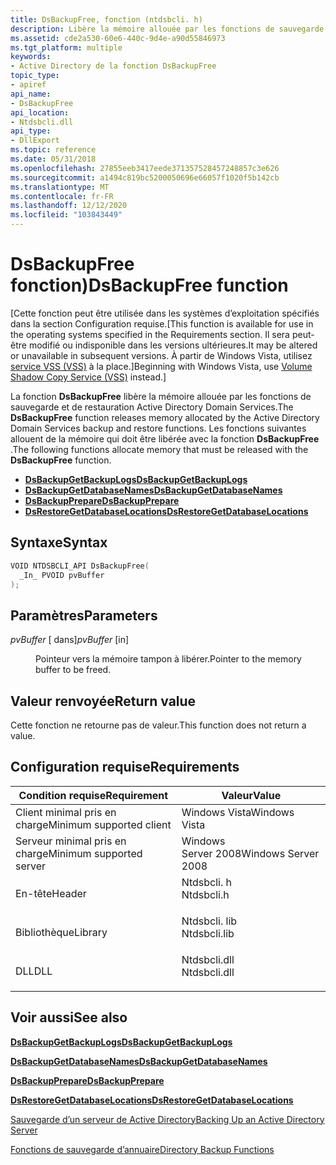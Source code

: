 ```yaml
---
title: DsBackupFree, fonction (ntdsbcli. h)
description: Libère la mémoire allouée par les fonctions de sauvegarde et de restauration Active Directory Domain Services.
ms.assetid: cde2a530-60e6-440c-9d4e-a90d55846973
ms.tgt_platform: multiple
keywords:
- Active Directory de la fonction DsBackupFree
topic_type:
- apiref
api_name:
- DsBackupFree
api_location:
- Ntdsbcli.dll
api_type:
- DllExport
ms.topic: reference
ms.date: 05/31/2018
ms.openlocfilehash: 27855eeb3417eede371357528457248857c3e626
ms.sourcegitcommit: a1494c819bc5200050696e66057f1020f5b142cb
ms.translationtype: MT
ms.contentlocale: fr-FR
ms.lasthandoff: 12/12/2020
ms.locfileid: "103843449"
---
```

# <a name="dsbackupfree-function"></a><span data-ttu-id="65920-104">DsBackupFree fonction)</span><span class="sxs-lookup"><span data-stu-id="65920-104">DsBackupFree function</span></span>

<span data-ttu-id="65920-105">\[Cette fonction peut être utilisée dans les systèmes d’exploitation spécifiés dans la section Configuration requise.</span><span class="sxs-lookup"><span data-stu-id="65920-105">\[This function is available for use in the operating systems specified in the Requirements section.</span></span> <span data-ttu-id="65920-106">Il sera peut-être modifié ou indisponible dans les versions ultérieures.</span><span class="sxs-lookup"><span data-stu-id="65920-106">It may be altered or unavailable in subsequent versions.</span></span> <span data-ttu-id="65920-107">À partir de Windows Vista, utilisez [service VSS (VSS)](../vss/volume-shadow-copy-service-overview.md) à la place.\]</span><span class="sxs-lookup"><span data-stu-id="65920-107">Beginning with Windows Vista, use [Volume Shadow Copy Service (VSS)](../vss/volume-shadow-copy-service-overview.md) instead.\]</span></span>

<span data-ttu-id="65920-108">La fonction **DsBackupFree** libère la mémoire allouée par les fonctions de sauvegarde et de restauration Active Directory Domain Services.</span><span class="sxs-lookup"><span data-stu-id="65920-108">The **DsBackupFree** function releases memory allocated by the Active Directory Domain Services backup and restore functions.</span></span> <span data-ttu-id="65920-109">Les fonctions suivantes allouent de la mémoire qui doit être libérée avec la fonction **DsBackupFree** .</span><span class="sxs-lookup"><span data-stu-id="65920-109">The following functions allocate memory that must be released with the **DsBackupFree** function.</span></span>

-   [<span data-ttu-id="65920-110">**DsBackupGetBackupLogs**</span><span class="sxs-lookup"><span data-stu-id="65920-110">**DsBackupGetBackupLogs**</span></span>](dsbackupgetbackuplogs.md)
-   [<span data-ttu-id="65920-111">**DsBackupGetDatabaseNames**</span><span class="sxs-lookup"><span data-stu-id="65920-111">**DsBackupGetDatabaseNames**</span></span>](dsbackupgetdatabasenames.md)
-   [<span data-ttu-id="65920-112">**DsBackupPrepare**</span><span class="sxs-lookup"><span data-stu-id="65920-112">**DsBackupPrepare**</span></span>](dsbackupprepare.md)
-   [<span data-ttu-id="65920-113">**DsRestoreGetDatabaseLocations**</span><span class="sxs-lookup"><span data-stu-id="65920-113">**DsRestoreGetDatabaseLocations**</span></span>](dsrestoregetdatabaselocations.md)

## <a name="syntax"></a><span data-ttu-id="65920-114">Syntaxe</span><span class="sxs-lookup"><span data-stu-id="65920-114">Syntax</span></span>


```C++
VOID NTDSBCLI_API DsBackupFree(
  _In_ PVOID pvBuffer
);
```



## <a name="parameters"></a><span data-ttu-id="65920-115">Paramètres</span><span class="sxs-lookup"><span data-stu-id="65920-115">Parameters</span></span>

<dl> <dt>

<span data-ttu-id="65920-116">*pvBuffer* \[ dans\]</span><span class="sxs-lookup"><span data-stu-id="65920-116">*pvBuffer* \[in\]</span></span>
</dt> <dd>

<span data-ttu-id="65920-117">Pointeur vers la mémoire tampon à libérer.</span><span class="sxs-lookup"><span data-stu-id="65920-117">Pointer to the memory buffer to be freed.</span></span>

</dd> </dl>

## <a name="return-value"></a><span data-ttu-id="65920-118">Valeur renvoyée</span><span class="sxs-lookup"><span data-stu-id="65920-118">Return value</span></span>

<span data-ttu-id="65920-119">Cette fonction ne retourne pas de valeur.</span><span class="sxs-lookup"><span data-stu-id="65920-119">This function does not return a value.</span></span>

## <a name="requirements"></a><span data-ttu-id="65920-120">Configuration requise</span><span class="sxs-lookup"><span data-stu-id="65920-120">Requirements</span></span>



| <span data-ttu-id="65920-121">Condition requise</span><span class="sxs-lookup"><span data-stu-id="65920-121">Requirement</span></span> | <span data-ttu-id="65920-122">Valeur</span><span class="sxs-lookup"><span data-stu-id="65920-122">Value</span></span> |
|-------------------------------------|-----------------------------------------------------------------------------------------|
| <span data-ttu-id="65920-123">Client minimal pris en charge</span><span class="sxs-lookup"><span data-stu-id="65920-123">Minimum supported client</span></span><br/> | <span data-ttu-id="65920-124">Windows Vista</span><span class="sxs-lookup"><span data-stu-id="65920-124">Windows Vista</span></span><br/>                                                                |
| <span data-ttu-id="65920-125">Serveur minimal pris en charge</span><span class="sxs-lookup"><span data-stu-id="65920-125">Minimum supported server</span></span><br/> | <span data-ttu-id="65920-126">Windows Server 2008</span><span class="sxs-lookup"><span data-stu-id="65920-126">Windows Server 2008</span></span><br/>                                                          |
| <span data-ttu-id="65920-127">En-tête</span><span class="sxs-lookup"><span data-stu-id="65920-127">Header</span></span><br/>                   | <dl> <span data-ttu-id="65920-128"><dt>Ntdsbcli. h</dt></span><span class="sxs-lookup"><span data-stu-id="65920-128"><dt>Ntdsbcli.h</dt></span></span> </dl>   |
| <span data-ttu-id="65920-129">Bibliothèque</span><span class="sxs-lookup"><span data-stu-id="65920-129">Library</span></span><br/>                  | <dl> <span data-ttu-id="65920-130"><dt>Ntdsbcli. lib</dt></span><span class="sxs-lookup"><span data-stu-id="65920-130"><dt>Ntdsbcli.lib</dt></span></span> </dl> |
| <span data-ttu-id="65920-131">DLL</span><span class="sxs-lookup"><span data-stu-id="65920-131">DLL</span></span><br/>                      | <dl> <span data-ttu-id="65920-132"><dt>Ntdsbcli.dll</dt></span><span class="sxs-lookup"><span data-stu-id="65920-132"><dt>Ntdsbcli.dll</dt></span></span> </dl> |



## <a name="see-also"></a><span data-ttu-id="65920-133">Voir aussi</span><span class="sxs-lookup"><span data-stu-id="65920-133">See also</span></span>

<dl> <dt>

[<span data-ttu-id="65920-134">**DsBackupGetBackupLogs**</span><span class="sxs-lookup"><span data-stu-id="65920-134">**DsBackupGetBackupLogs**</span></span>](dsbackupgetbackuplogs.md)
</dt> <dt>

[<span data-ttu-id="65920-135">**DsBackupGetDatabaseNames**</span><span class="sxs-lookup"><span data-stu-id="65920-135">**DsBackupGetDatabaseNames**</span></span>](dsbackupgetdatabasenames.md)
</dt> <dt>

[<span data-ttu-id="65920-136">**DsBackupPrepare**</span><span class="sxs-lookup"><span data-stu-id="65920-136">**DsBackupPrepare**</span></span>](dsbackupprepare.md)
</dt> <dt>

[<span data-ttu-id="65920-137">**DsRestoreGetDatabaseLocations**</span><span class="sxs-lookup"><span data-stu-id="65920-137">**DsRestoreGetDatabaseLocations**</span></span>](dsrestoregetdatabaselocations.md)
</dt> <dt>

[<span data-ttu-id="65920-138">Sauvegarde d’un serveur de Active Directory</span><span class="sxs-lookup"><span data-stu-id="65920-138">Backing Up an Active Directory Server</span></span>](backing-up-an-active-directory-server.md)
</dt> <dt>

[<span data-ttu-id="65920-139">Fonctions de sauvegarde d’annuaire</span><span class="sxs-lookup"><span data-stu-id="65920-139">Directory Backup Functions</span></span>](directory-backup-functions.md)
</dt> </dl>

 

